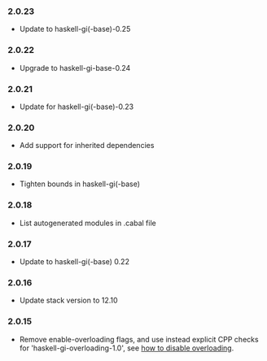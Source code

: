 ### 2.0.23

+ Update to haskell-gi(-base)-0.25

### 2.0.22

+ Upgrade to haskell-gi-base-0.24

### 2.0.21

+ Update for haskell-gi(-base)-0.23

### 2.0.20

+ Add support for inherited dependencies

### 2.0.19

+ Tighten bounds in haskell-gi(-base)

### 2.0.18

+ List autogenerated modules in .cabal file

### 2.0.17

+ Update to haskell-gi(-base) 0.22

### 2.0.16

+ Update stack version to 12.10

### 2.0.15

+ Remove enable-overloading flags, and use instead explicit CPP checks for 'haskell-gi-overloading-1.0', see [how to disable overloading](https://github.com/haskell-gi/haskell-gi/wiki/Overloading\#disabling-overloading).

